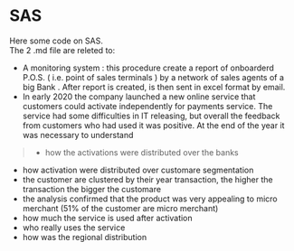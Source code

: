 # SAS
Here some code on SAS.  
The 2 .md file are releted to:

* A monitoring system : this procedure create a report of onboarderd P.O.S. ( i.e. point of sales terminals ) by a network of sales agents of a big Bank .
After report is created, is then sent in excel format by email.   
* In early 2020 the company launched a new online service that customers could activate independently for payments service.
The service had some difficulties in IT releasing, but overall the feedback from customers who had used it was positive.
At the end of the year it was necessary to understand

> * how the activations were distributed over the banks
* how activation were distributed over customare segmentation
* the customer are clustered by their year transaction, the higher the transaction the bigger the customare
* the analysis confirmed that the product was very appealing to micro merchant (51% of the customer are micro merchant)
* how much the service is used after activation
* who really uses the service
* how was the regional distribution
